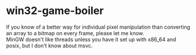# win32-game-boiler

If you know of a better way for individual pixel manipulation than converting an array to a bitmap on every frame, please let me know.\
MinGW doesn't like threads unless you have it set up with x86_64 and posix, but I don't know about msvc.
